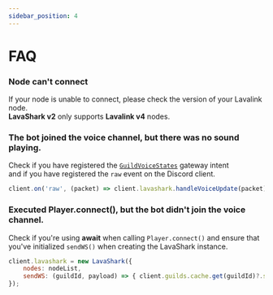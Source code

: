 ```yaml
---
sidebar_position: 4
---
```


# FAQ

### Node can't connect
If your node is unable to connect, please check the version of your Lavalink node.  
**LavaShark v2** only supports **Lavalink v4** nodes.  


### The bot joined the voice channel, but there was no sound playing.
Check if you have registered the [`GuildVoiceStates`](https://discord-api-types.dev/api/discord-api-types-v10/enum/GatewayIntentBits) gateway intent  
and if you have registered the `raw` event on the Discord client.

```js
client.on('raw', (packet) => client.lavashark.handleVoiceUpdate(packet));
```


### Executed Player.connect(), but the bot didn't join the voice channel.
Check if you're using **await** when calling `Player.connect()` and ensure that you've initialized `sendWS()` when creating the LavaShark instance.  

```js
client.lavashark = new LavaShark({
    nodes: nodeList,
    sendWS: (guildId, payload) => { client.guilds.cache.get(guildId)?.shard.send(payload); }
});
```
